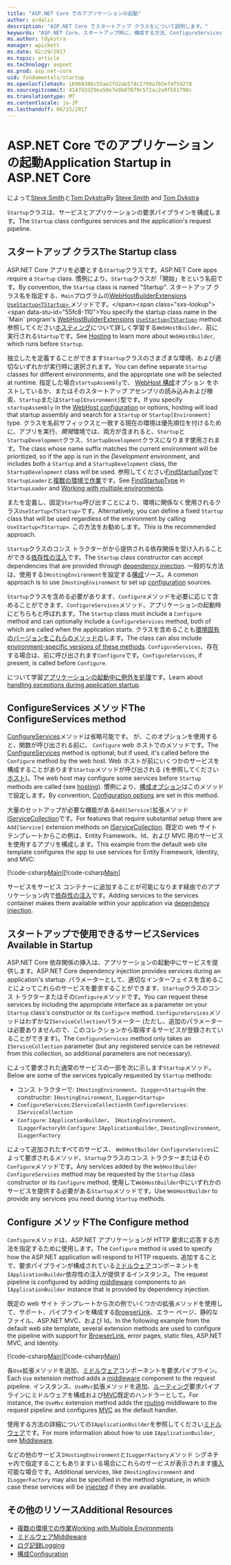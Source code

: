 ```yaml
---
title: "ASP.NET Core でのアプリケーションの起動"
author: ardalis
description: "ASP.NET Core でスタートアップ クラスをについて説明します。"
keywords: "ASP.NET Core、スタートアップ時に、構成する方法、ConfigureServices メソッド"
ms.author: tdykstra
manager: wpickett
ms.date: 02/29/2017
ms.topic: article
ms.technology: aspnet
ms.prod: asp.net-core
uid: fundamentals/startup
ms.openlocfilehash: 16969386c55ae2fd2ab574c1799a765e74f59278
ms.sourcegitcommit: 4147d2d29ea50e7e9b87879c572ac2a9fb51798c
ms.translationtype: MT
ms.contentlocale: ja-JP
ms.lasthandoff: 08/15/2017
---
```

# <a name="application-startup-in-aspnet-core"></a><span data-ttu-id="55fc8-104">ASP.NET Core でのアプリケーションの起動</span><span class="sxs-lookup"><span data-stu-id="55fc8-104">Application Startup in ASP.NET Core</span></span>

<span data-ttu-id="55fc8-105">によって[Steve Smith](http://ardalis.com)と[Tom Dykstra](https://github.com/tdykstra/)</span><span class="sxs-lookup"><span data-stu-id="55fc8-105">By [Steve Smith](http://ardalis.com) and [Tom Dykstra](https://github.com/tdykstra/)</span></span>

<span data-ttu-id="55fc8-106">`Startup`クラスは、サービスとアプリケーションの要求パイプラインを構成します。</span><span class="sxs-lookup"><span data-stu-id="55fc8-106">The `Startup` class configures services and the application's request pipeline.</span></span> 

## <a name="the-startup-class"></a><span data-ttu-id="55fc8-107">スタートアップ クラス</span><span class="sxs-lookup"><span data-stu-id="55fc8-107">The Startup class</span></span>

<span data-ttu-id="55fc8-108">ASP.NET Core アプリを必要とする`Startup`クラスです。</span><span class="sxs-lookup"><span data-stu-id="55fc8-108">ASP.NET Core apps require a `Startup` class.</span></span> <span data-ttu-id="55fc8-109">慣例により、`Startup`クラスが「開始」をという名前です。</span><span class="sxs-lookup"><span data-stu-id="55fc8-109">By convention, the `Startup` class is named "Startup".</span></span> <span data-ttu-id="55fc8-110">スタートアップ クラス名を指定する、`Main`プログラムの[WebHostBuilderExtensions](https://docs.microsoft.com/aspnet/core/api/microsoft.aspnetcore.hosting.webhostbuilderextensions) [ `UseStartup<TStartup>` ](https://docs.microsoft.com/aspnet/core/api/microsoft.aspnetcore.hosting.webhostbuilderextensions#Microsoft_AspNetCore_Hosting_WebHostBuilderExtensions_UseStartup__1_Microsoft_AspNetCore_Hosting_IWebHostBuilder_)メソッドです。</span><span class="sxs-lookup"><span data-stu-id="55fc8-110">You specify the startup class name in the `Main` program's [WebHostBuilderExtensions](https://docs.microsoft.com/aspnet/core/api/microsoft.aspnetcore.hosting.webhostbuilderextensions) [`UseStartup<TStartup>`](https://docs.microsoft.com/aspnet/core/api/microsoft.aspnetcore.hosting.webhostbuilderextensions#Microsoft_AspNetCore_Hosting_WebHostBuilderExtensions_UseStartup__1_Microsoft_AspNetCore_Hosting_IWebHostBuilder_) method.</span></span> <span data-ttu-id="55fc8-111">参照してください[ホスティング](xref:fundamentals/hosting)について詳しく学習する`WebHostBuilder`、前に実行される`Startup`です。</span><span class="sxs-lookup"><span data-stu-id="55fc8-111">See [Hosting](xref:fundamentals/hosting) to learn more about `WebHostBuilder`, which runs before `Startup`.</span></span>

<span data-ttu-id="55fc8-112">独立したを定義することができます`Startup`クラスのさまざまな環境、および適切ないずれかが実行時に選択されます。</span><span class="sxs-lookup"><span data-stu-id="55fc8-112">You can define separate `Startup` classes for different environments, and the appropriate one will be selected at runtime.</span></span> <span data-ttu-id="55fc8-113">指定した場合`startupAssembly`で、 [WebHost 構成](https://docs.microsoft.com/en-us/aspnet/core/fundamentals/hosting?tabs=aspnetcore2x#configuring-a-host)オプション をホストしているか、またはそのスタートアップ アセンブリの読み込みおよび検索、`Startup`または`Startup[Environment]`型です。</span><span class="sxs-lookup"><span data-stu-id="55fc8-113">If you specify `startupAssembly` in the [WebHost configuration](https://docs.microsoft.com/en-us/aspnet/core/fundamentals/hosting?tabs=aspnetcore2x#configuring-a-host) or options, hosting will load that startup assembly and search for a `Startup` or `Startup[Environment]` type.</span></span> <span data-ttu-id="55fc8-114">クラスを名前サフィックスと一致する現在の環境は優先順位を付けるために、アプリを実行、*開発*環境では、両方が含まれると、`Startup`と`StartupDevelopment`クラス、`StartupDevelopment`クラスになります使用されます。</span><span class="sxs-lookup"><span data-stu-id="55fc8-114">The class whose name suffix matches the current environment will be prioritized, so if the app is run in the *Development* environment, and includes both a `Startup` and a `StartupDevelopment` class, the `StartupDevelopment` class will be used.</span></span> <span data-ttu-id="55fc8-115">参照してください[FindStartupType](https://github.com/aspnet/Hosting/blob/rel/1.1.0/src/Microsoft.AspNetCore.Hosting/Internal/StartupLoader.cs)で`StartupLoader`と[複数の環境で作業](environments.md#startup-conventions)です。</span><span class="sxs-lookup"><span data-stu-id="55fc8-115">See [FindStartupType](https://github.com/aspnet/Hosting/blob/rel/1.1.0/src/Microsoft.AspNetCore.Hosting/Internal/StartupLoader.cs) in `StartupLoader` and [Working with multiple environments](environments.md#startup-conventions).</span></span>

<span data-ttu-id="55fc8-116">またを定義し、固定`Startup`呼び出すことにより、環境に関係なく使用されるクラス`UseStartup<TStartup>`です。</span><span class="sxs-lookup"><span data-stu-id="55fc8-116">Alternatively, you can define a fixed `Startup` class that will be used regardless of the environment by calling `UseStartup<TStartup>`.</span></span> <span data-ttu-id="55fc8-117">この方法をお勧めします。</span><span class="sxs-lookup"><span data-stu-id="55fc8-117">This is the recommended approach.</span></span>

<span data-ttu-id="55fc8-118">`Startup`クラスのコンス トラクターがから提供される依存関係を受け入れることができる[依存性の注入](xref:fundamentals/dependency-injection)です。</span><span class="sxs-lookup"><span data-stu-id="55fc8-118">The `Startup` class constructor can accept dependencies that are provided through [dependency injection](xref:fundamentals/dependency-injection).</span></span> <span data-ttu-id="55fc8-119">一般的な方法は、使用する`IHostingEnvironment`を設定する[構成](xref:fundamentals/configuration)ソース。</span><span class="sxs-lookup"><span data-stu-id="55fc8-119">A common approach is to use `IHostingEnvironment` to set up [configuration](xref:fundamentals/configuration) sources.</span></span>

<span data-ttu-id="55fc8-120">`Startup`クラスを含める必要があります、`Configure`メソッドを必要に応じて含めることができます、`ConfigureServices`メソッド、アプリケーションの起動時にどちらもと呼ばれます。</span><span class="sxs-lookup"><span data-stu-id="55fc8-120">The `Startup` class must include a `Configure` method and can optionally include a `ConfigureServices` method, both of which are called when the application starts.</span></span> <span data-ttu-id="55fc8-121">クラスを含めることも[環境固有のバージョンをこれらのメソッドの](xref:fundamentals/environments#startup-conventions)します。</span><span class="sxs-lookup"><span data-stu-id="55fc8-121">The class can also include [environment-specific versions of these methods](xref:fundamentals/environments#startup-conventions).</span></span> <span data-ttu-id="55fc8-122">`ConfigureServices`、存在する場合は、前に呼び出されます`Configure`です。</span><span class="sxs-lookup"><span data-stu-id="55fc8-122">`ConfigureServices`, if present, is called before `Configure`.</span></span>

<span data-ttu-id="55fc8-123">について学習[アプリケーションの起動中に例外を処理](xref:fundamentals/error-handling#startup-exception-handling)です。</span><span class="sxs-lookup"><span data-stu-id="55fc8-123">Learn about [handling exceptions during application startup](xref:fundamentals/error-handling#startup-exception-handling).</span></span>

## <a name="the-configureservices-method"></a><span data-ttu-id="55fc8-124">ConfigureServices メソッド</span><span class="sxs-lookup"><span data-stu-id="55fc8-124">The ConfigureServices method</span></span>

<span data-ttu-id="55fc8-125">[ConfigureServices](https://docs.microsoft.com/en-us/aspnet/core/api/microsoft.aspnetcore.hosting.startupbase#Microsoft_AspNetCore_Hosting_StartupBase_ConfigureServices_Microsoft_Extensions_DependencyInjection_IServiceCollection_)メソッドは省略可能です。 が、このオプションを使用すると、関数が呼び出される前に、 `Configure` web ホストでのメソッドです。</span><span class="sxs-lookup"><span data-stu-id="55fc8-125">The [ConfigureServices](https://docs.microsoft.com/en-us/aspnet/core/api/microsoft.aspnetcore.hosting.startupbase#Microsoft_AspNetCore_Hosting_StartupBase_ConfigureServices_Microsoft_Extensions_DependencyInjection_IServiceCollection_) method is optional; but if used, it's called before the `Configure` method by the web host.</span></span> <span data-ttu-id="55fc8-126">Web ホストが前にいくつかのサービスを構成することがあります``Startup``メソッドが呼び出される (を参照してください[ホスト](xref:fundamentals/hosting))。</span><span class="sxs-lookup"><span data-stu-id="55fc8-126">The web host may configure some services before ``Startup`` methods are called (see [hosting](xref:fundamentals/hosting)).</span></span> <span data-ttu-id="55fc8-127">慣例により、[構成オプション](xref:fundamentals/configuration)はこのメソッドで設定します。</span><span class="sxs-lookup"><span data-stu-id="55fc8-127">By convention, [Configuration options](xref:fundamentals/configuration) are set in this method.</span></span>

<span data-ttu-id="55fc8-128">大量のセットアップが必要な機能がある`Add[Service]`拡張メソッド[IServiceCollection](https://docs.microsoft.com/en-us/aspnet/core/api/microsoft.extensions.dependencyinjection.iservicecollection)です。</span><span class="sxs-lookup"><span data-stu-id="55fc8-128">For features that require substantial setup there are `Add[Service]` extension methods on [IServiceCollection](https://docs.microsoft.com/en-us/aspnet/core/api/microsoft.extensions.dependencyinjection.iservicecollection).</span></span> <span data-ttu-id="55fc8-129">既定の web サイト テンプレートからこの例は、Entity Framework、Id、および MVC 用のサービスを使用するアプリを構成します。</span><span class="sxs-lookup"><span data-stu-id="55fc8-129">This example from the default web site template configures the app to use services for Entity Framework, Identity, and MVC:</span></span>

<span data-ttu-id="55fc8-130">[!code-csharp[Main](../common/samples/WebApplication1/Startup.cs?highlight=4,7,11&start=40&end=55)]</span><span class="sxs-lookup"><span data-stu-id="55fc8-130">[!code-csharp[Main](../common/samples/WebApplication1/Startup.cs?highlight=4,7,11&start=40&end=55)]</span></span>

<span data-ttu-id="55fc8-131">サービスをサービス コンテナーに追加することが可能になります経由でのアプリケーション内で[依存性の注入](xref:fundamentals/dependency-injection)です。</span><span class="sxs-lookup"><span data-stu-id="55fc8-131">Adding services to the services container makes them available within your application via [dependency injection](xref:fundamentals/dependency-injection).</span></span>

## <a name="services-available-in-startup"></a><span data-ttu-id="55fc8-132">スタートアップで使用できるサービス</span><span class="sxs-lookup"><span data-stu-id="55fc8-132">Services Available in Startup</span></span>

<span data-ttu-id="55fc8-133">ASP.NET Core 依存関係の挿入は、アプリケーションの起動中にサービスを提供します。</span><span class="sxs-lookup"><span data-stu-id="55fc8-133">ASP.NET Core dependency injection provides services during an application's startup.</span></span> <span data-ttu-id="55fc8-134">パラメーターとして、適切なインターフェイスを含めることによってこれらのサービスを要求することができます、`Startup`クラスのコンス トラクターまたはその`Configure`メソッドです。</span><span class="sxs-lookup"><span data-stu-id="55fc8-134">You can request these services by including the appropriate interface as a parameter on your `Startup` class's constructor or its `Configure` method.</span></span> <span data-ttu-id="55fc8-135">`ConfigureServices`メソッドはわずかな`IServiceCollection`パラメーター (ただし、追加のパラメーターは必要ありませんので、このコレクションから取得するサービスが登録されていることができます)。</span><span class="sxs-lookup"><span data-stu-id="55fc8-135">The `ConfigureServices` method only takes an `IServiceCollection` parameter (but any registered service can be retrieved from this collection, so additional parameters are not necessary).</span></span>

<span data-ttu-id="55fc8-136">によって要求された通常のサービスの一部を次に示します`Startup`メソッド。</span><span class="sxs-lookup"><span data-stu-id="55fc8-136">Below are some of the services typically requested by `Startup` methods:</span></span>

* <span data-ttu-id="55fc8-137">コンス トラクターで: `IHostingEnvironment`、`ILogger<Startup>`</span><span class="sxs-lookup"><span data-stu-id="55fc8-137">In the constructor:  `IHostingEnvironment`, `ILogger<Startup>`</span></span>
* <span data-ttu-id="55fc8-138">`ConfigureServices`:`IServiceCollection`</span><span class="sxs-lookup"><span data-stu-id="55fc8-138">In `ConfigureServices`:  `IServiceCollection`</span></span>
* <span data-ttu-id="55fc8-139">`Configure`: `IApplicationBuilder`、 `IHostingEnvironment`、`ILoggerFactory`</span><span class="sxs-lookup"><span data-stu-id="55fc8-139">In `Configure`:  `IApplicationBuilder`, `IHostingEnvironment`, `ILoggerFactory`</span></span>

<span data-ttu-id="55fc8-140">によって追加されたすべてのサービス、 ``WebHostBuilder`` ``ConfigureServices``によって要求されるメソッド、``Startup``クラスのコンス トラクターまたはその``Configure``メソッドです。</span><span class="sxs-lookup"><span data-stu-id="55fc8-140">Any services added by the ``WebHostBuilder`` ``ConfigureServices`` method may be requested by the ``Startup`` class constructor or its ``Configure`` method.</span></span> <span data-ttu-id="55fc8-141">使用して`WebHostBuilder`中にいずれかのサービスを提供する必要がある`Startup`メソッドです。</span><span class="sxs-lookup"><span data-stu-id="55fc8-141">Use `WebHostBuilder` to provide any services you need during `Startup` methods.</span></span>

## <a name="the-configure-method"></a><span data-ttu-id="55fc8-142">Configure メソッド</span><span class="sxs-lookup"><span data-stu-id="55fc8-142">The Configure method</span></span>

<span data-ttu-id="55fc8-143">`Configure`メソッドは、ASP.NET アプリケーションが HTTP 要求に応答する方法を指定するために使用します。</span><span class="sxs-lookup"><span data-stu-id="55fc8-143">The `Configure` method is used to specify how the ASP.NET application will respond to HTTP requests.</span></span> <span data-ttu-id="55fc8-144">追加することで、要求パイプラインが構成されている[ミドルウェア](middleware.md)コンポーネントを`IApplicationBuilder`依存性の注入が提供するインスタンス。</span><span class="sxs-lookup"><span data-stu-id="55fc8-144">The request pipeline is configured by adding [middleware](middleware.md) components to an `IApplicationBuilder` instance that is provided by dependency injection.</span></span>

<span data-ttu-id="55fc8-145">既定の web サイト テンプレートから次の例でいくつかの拡張メソッドを使用して、サポート、パイプラインを構成する[BrowserLink](http://vswebessentials.com/features/browserlink)、エラー ページ、静的なファイル、ASP.NET MVC、および Id。</span><span class="sxs-lookup"><span data-stu-id="55fc8-145">In the following example from the default web site template, several extension methods are used to configure the pipeline with support for [BrowserLink](http://vswebessentials.com/features/browserlink), error pages, static files, ASP.NET MVC, and Identity.</span></span>

<span data-ttu-id="55fc8-146">[!code-csharp[Main](../common/samples/WebApplication1/Startup.cs?highlight=8,9,10,14,17,19,21&start=58&end=84)]</span><span class="sxs-lookup"><span data-stu-id="55fc8-146">[!code-csharp[Main](../common/samples/WebApplication1/Startup.cs?highlight=8,9,10,14,17,19,21&start=58&end=84)]</span></span>

<span data-ttu-id="55fc8-147">各`Use`拡張メソッドを追加、[ミドルウェア](xref:fundamentals/middleware)コンポーネントを要求パイプライン。</span><span class="sxs-lookup"><span data-stu-id="55fc8-147">Each `Use` extension method adds a [middleware](xref:fundamentals/middleware) component to the request pipeline.</span></span> <span data-ttu-id="55fc8-148">インスタンス、`UseMvc`拡張メソッドを追加、[ルーティング](routing.md)要求パイプラインにミドルウェアを構成および[MVC](xref:mvc/overview)既定のハンドラーとして。</span><span class="sxs-lookup"><span data-stu-id="55fc8-148">For instance, the `UseMvc` extension method adds the [routing](routing.md) middleware to the request pipeline and configures [MVC](xref:mvc/overview) as the default handler.</span></span>

<span data-ttu-id="55fc8-149">使用する方法の詳細についての`IApplicationBuilder`を参照してください[ミドルウェア](xref:fundamentals/middleware)です。</span><span class="sxs-lookup"><span data-stu-id="55fc8-149">For more information about how to use `IApplicationBuilder`, see [Middleware](xref:fundamentals/middleware).</span></span>

<span data-ttu-id="55fc8-150">などの他のサービス`IHostingEnvironment`と`ILoggerFactory`メソッド シグネチャ内で指定することもありますいる場合にこれらのサービスが表示されます[挿入](dependency-injection.md)可能な場合です。</span><span class="sxs-lookup"><span data-stu-id="55fc8-150">Additional services, like `IHostingEnvironment` and `ILoggerFactory` may also be specified in the method signature, in which case these services will be [injected](dependency-injection.md) if they are available.</span></span> 

## <a name="additional-resources"></a><span data-ttu-id="55fc8-151">その他のリソース</span><span class="sxs-lookup"><span data-stu-id="55fc8-151">Additional Resources</span></span>

* [<span data-ttu-id="55fc8-152">複数の環境での作業</span><span class="sxs-lookup"><span data-stu-id="55fc8-152">Working with Multiple Environments</span></span>](xref:fundamentals/environments)
* [<span data-ttu-id="55fc8-153">ミドルウェア</span><span class="sxs-lookup"><span data-stu-id="55fc8-153">Middleware</span></span>](xref:fundamentals/middleware)
* [<span data-ttu-id="55fc8-154">ログ記録</span><span class="sxs-lookup"><span data-stu-id="55fc8-154">Logging</span></span>](xref:fundamentals/logging)
* [<span data-ttu-id="55fc8-155">構成</span><span class="sxs-lookup"><span data-stu-id="55fc8-155">Configuration</span></span>](xref:fundamentals/configuration)
